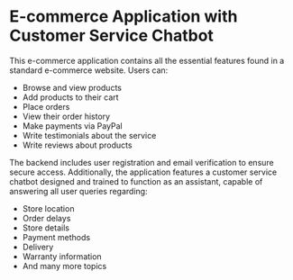 # E-commerce Application with Customer Service Chatbot

This e-commerce application contains all the essential features found in a standard e-commerce website. Users can:

- Browse and view products
- Add products to their cart
- Place orders
- View their order history
- Make payments via PayPal
- Write testimonials about the service
- Write reviews about products

The backend includes user registration and email verification to ensure secure access. Additionally, the application features a customer service chatbot designed and trained to function as an assistant, capable of answering all user queries regarding:

- Store location
- Order delays
- Store details
- Payment methods
- Delivery
- Warranty information
- And many more topics
